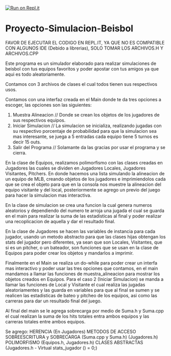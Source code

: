 [![Run on Repl.it](https://repl.it/badge/github/A01351361/Proyecto-Simulacion-Beisbol)](https://repl.it/github/A01351361/Proyecto-Simulacion-Beisbol)
# Proyecto-Simulacion-Beisbol
FAVOR DE EJECUTAR EL CODIGO EN REPL.IT, YA QUE NO ES COMPATIBLE CON ALGUNOS IDE (Debido a librerias), SOLO TOMAR LOS ARCHIVOS.H Y ARCHIVOS.CPP

Este programa es un simulador elaborado para realizar simulaciones de beisbol con tus equipos favoritos y poder apostar con tus amigos ya que aqui es todo aleatoriamente.

Contamos con 3 archivos de clases el cual todos tienen sus respectivos usos.

Contamos con una interfaz creada en el Main donde te da tres opciones a escoger, las opciones son las siguientes:
1. Muestra Alineacion // Donde se crean los objetos de los jugadores de sus respectivos equipos.
2. Iniciar Simulacion // La simulacion se inicializa, realizando jugadas con su respectivo porcentaje de probabilidad para que la simulacion sea mas interesante, se juega a 5 entradas cada equipo tiene 5 turnos es decir 15 outs.
3. Salir del Programa // Solamante da las gracias por usar el programa y se cierra.


En la clase de Equipos, realizamos polimorfismo con las clases creadas en Jugadores las cuales se dividen en Jugadores Locales, Jugadores Visitantes, Pitchers. En donde hacemos una lista simulando la alineacion de un equipo de MLB, creando objetos de los jugadores e imprimiendolos cada que se crea el objeto para que en la consola nos muestre la alineacion del equipo visitante y del local, posteriormente se agrego un previo del juego para hacer la simulacion mas interactiva.

En la clase de simulacion se crea una funcion la cual genera numeros aleatorios y dependiendo del numero te arroja una jugada el cual se guarda en el main para realizar la suma de las estadisticas al final y poder realizar una recoplicacion de aquella y dar el resultado final.

En la clase de Jugadores se hacen las variables de instancia para cada jugador, usando un metodo abstracto para que las clases hijas obtengan los stats del jugador pero diferentes, ya sean que son Locales, Visitantes, que si es un pitcher, o un bateador, son funciones que se usan en la clase de Equipos para poder crear los objetos y mandarlos a imprimir.

Finalmente en el Main se realiza un do-while para poder crear un interfa mas interactivo y poder usar las tres opciones que contamos, en el main mandamos a llamar las funciones de muestra_alineacion para mostrar los objetos creados en Equipos. Para el caso 2 (Iniciar Simulacion) se manda a llamar las funciones de Local y Visitante el cual realiza las jugadas aleatoriamentes y las guarda en variables para que al final se sumen y se realicen las estadisticas de bateo y pitcheo de los equipos, asi como las carreras para dar un resultado final del juego. 

Al final del main se le agrega sobrecarga por medio de Suma.h y Suma.cpp el cual realizan la suma de los hits totales entra ambos equipos y las carreras totales entre ambos equipos.

Se agrego:
HERENCIA (En Jugadores)
METODOS DE ACCESO 
SOBREESCRITURA y SOBRECARGA (Suma.cpp y Suma.h) (Jugadores.h)
POLIMORFISMO (Equipos.h, Jugadores.h)
CLASES ABSTRACTAS (Jugadores.h - Virtual stats_jugador () = 0;)

